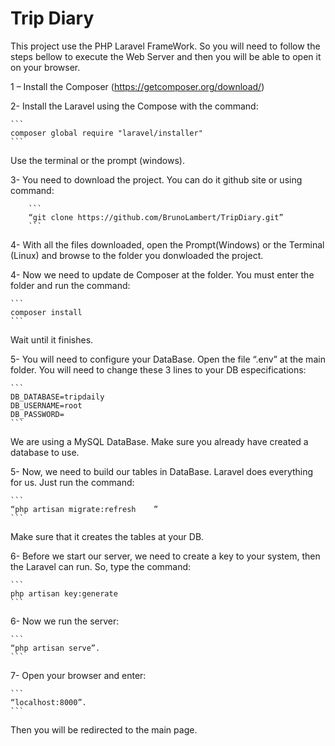 # Trip Diary

This project use the PHP Laravel FrameWork. So you will need to follow the steps bellow to execute the Web Server and then you will be able to open it on your browser.

1 – Install the Composer (https://getcomposer.org/download/)

2- Install the Laravel using the Compose with the command:

	```
	composer global require "laravel/installer"
	```

Use the terminal or the prompt (windows).

3- You need to download the project.
	You can do it github site or using command:
		
		```
		“git clone https://github.com/BrunoLambert/TripDiary.git”
		```

4- With all the files downloaded, open the Prompt(Windows) or the Terminal (Linux) and browse to the folder you donwloaded the project.

4- Now we need to update de Composer at the folder. You must enter the folder and run the command:

	```
	composer install
	```	

Wait until it finishes.

5- You will need to configure your DataBase. Open the file “.env” at the main folder. You will need to change these 3 lines to your DB especifications:

	```
	DB_DATABASE=tripdaily
	DB_USERNAME=root
	DB_PASSWORD=
	```

We are using a MySQL DataBase. Make sure you already have created a database to use.

5- Now, we need to build our tables in DataBase. Laravel does everything for us. Just run the command: 

	```
	“php artisan migrate:refresh	”
	```

Make sure that it creates the tables at your DB.

6- Before we start our server, we need to create a key to your system, then the Laravel can run. So, type the command:

	```
	php artisan key:generate
	```

6- Now we run the server: 

	```
	“php artisan serve”.
	```

7- Open your browser and enter: 
	
	```
	“localhost:8000”. 
	```

Then you will be redirected to the main page.

